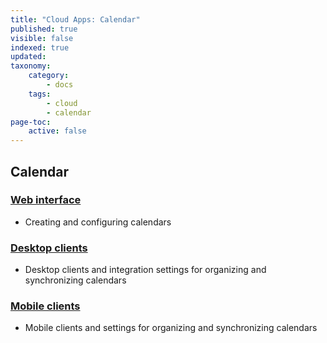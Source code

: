 ```yaml
---
title: "Cloud Apps: Calendar"
published: true
visible: false
indexed: true
updated:
taxonomy:
    category:
        - docs
    tags:
        - cloud
        - calendar
page-toc:
    active: false
---
```


## Calendar

### [Web interface](web)
- Creating and configuring calendars

### [Desktop clients](desktop)
- Desktop clients and integration settings for organizing and synchronizing calendars

### [Mobile clients](/tutorials/cloud/clients/mobile)
- Mobile clients and settings for organizing and synchronizing calendars
